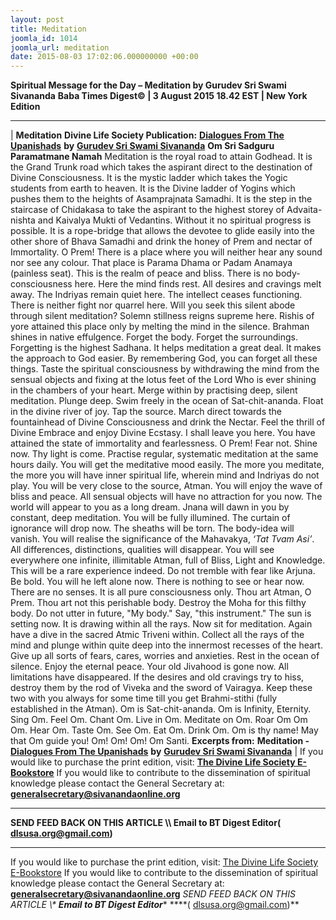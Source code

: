 ```yaml
---
layout: post
title: Meditation
joomla_id: 1014
joomla_url: meditation
date: 2015-08-03 17:02:06.000000000 +00:00
---
```

**Spiritual Message for the Day – Meditation by Gurudev Sri Swami Sivananda**
 **Baba Times Digest© | 3 August 2015 18.42 EST | New York Edition**
* * *
| 
**Meditation**
**Divine Life Society Publication:** [**Dialogues From The Upanishads**](http://www.dlshq.org/books/es78.htm#intro) **by** [**Gurudev Sri Swami Sivananda**](http://www.dlshq.org/saints/siva.htm)
**Om Sri Sadguru Paramatmane Namah**
Meditation is the royal road to attain Godhead. It is the Grand Trunk road which takes the aspirant direct to the destination of Divine Consciousness. It is the mystic ladder which takes the Yogic students from earth to heaven. It is the Divine ladder of Yogins which pushes them to the heights of Asamprajnata Samadhi. It is the step in the staircase of Chidakasa to take the aspirant to the highest storey of Advaita-nishta and Kaivalya Mukti of Vedantins. Without it no spiritual progress is possible. It is a rope-bridge that allows the devotee to glide easily into the other shore of Bhava Samadhi and drink the honey of Prem and nectar of Immortality.
O Prem! There is a place where you will neither hear any sound nor see any colour. That place is Parama Dhama or Padam Anamaya (painless seat). This is the realm of peace and bliss. There is no body-consciousness here. Here the mind finds rest. All desires and cravings melt away. The Indriyas remain quiet here. The intellect ceases functioning. There is neither fight nor quarrel here. Will you seek this silent abode through silent meditation? Solemn stillness reigns supreme here. Rishis of yore attained this place only by melting the mind in the silence. Brahman shines in native effulgence.
Forget the body. Forget the surroundings. Forgetting is the highest Sadhana. It helps meditation a great deal. It makes the approach to God easier. By remembering God, you can forget all these things.
Taste the spiritual consciousness by withdrawing the mind from the sensual objects and fixing at the lotus feet of the Lord Who is ever shining in the chambers of your heart. Merge within by practising deep, silent meditation. Plunge deep. Swim freely in the ocean of Sat-chit-ananda. Float in the divine river of joy. Tap the source. March direct towards the fountainhead of Divine Consciousness and drink the Nectar. Feel the thrill of Divine Embrace and enjoy Divine Ecstasy. I shall leave you here. You have attained the state of immortality and fearlessness. O Prem! Fear not. Shine now. Thy light is come.
Practise regular, systematic meditation at the same hours daily. You will get the meditative mood easily. The more you meditate, the more you will have inner spiritual life, wherein mind and Indriyas do not play. You will be very close to the source, Atman. You will enjoy the wave of bliss and peace.
All sensual objects will have no attraction for you now. The world will appear to you as a long dream. Jnana will dawn in you by constant, deep meditation. You will be fully illumined. The curtain of ignorance will drop now. The sheaths will be torn. The body-idea will vanish. You will realise the significance of the Mahavakya, _‘Tat Tvam Asi’_. All differences, distinctions, qualities will disappear. You will see everywhere one infinite, illimitable Atman, full of Bliss, Light and Knowledge. This will be a rare experience indeed. Do not tremble with fear like Arjuna. Be bold. You will he left alone now. There is nothing to see or hear now. There are no senses. It is all pure consciousness only.
Thou art Atman, O Prem. Thou art not this perishable body. Destroy the Moha for this filthy body. Do not utter in future, "My body." Say, "this instrument." The sun is setting now. It is drawing within all the rays. Now sit for meditation. Again have a dive in the sacred Atmic Triveni within. Collect all the rays of the mind and plunge within quite deep into the innermost recesses of the heart. Give up all sorts of fears, cares, worries and anxieties. Rest in the ocean of silence. Enjoy the eternal peace. Your old Jivahood is gone now. All limitations have disappeared. If the desires and old cravings try to hiss, destroy them by the rod of Viveka and the sword of Vairagya.
Keep these two with you always for some time till you get Brahmi-stithi (fully established in the Atman).
Om is Sat-chit-ananda. Om is Infinity, Eternity. Sing Om. Feel Om. Chant Om. Live in Om. Meditate on Om. Roar Om Om Om. Hear Om. Taste Om. See Om. Eat Om. Drink Om. Om is thy name! May that Om guide you! Om! Om! Om! Om Santi.
**Excerpts from:**  **Meditation -** [**Dialogues From The Upanishads**](http://www.dlshq.org/books/es78.htm#intro) **by** [**Gurudev Sri Swami Sivananda**](http://www.dlshq.org/saints/siva.htm)
 |
If you would like to purchase the print edition, visit: **[The Divine Life Society E-Bookstore](http://www.dlshq.org/download/download.htm)**
If you would like to contribute to the dissemination of spiritual knowledge please contact the General Secretary at: [](mailto:%20%3Cscript%20type=%27text/javascript%27%3E%20%3C%21--%20var%20prefix%20=%20%27ma%27%20+%20%27il%27%20+%20%27to%27;%20var%20path%20=%20%27hr%27%20+%20%27ef%27%20+%20%27=%27;%20var%20addy57016%20=%20%27generalsecretary%27%20+%20%27@%27;%20addy57016%20=%20addy57016%20+%20%27sivanandaonline%27%20+%20%27.%27%20+%20%27org%27;%20document.write%28%27%3Ca%20%27%20+%20path%20+%20%27%5C%27%27%20+%20prefix%20+%20%27:%27%20+%20addy57016%20+%20%27%5C%27%3E%27%29;%20document.write%28addy57016%29;%20document.write%28%27%3C%5C/a%3E%27%29;%20//--%3E%5Cn%20%3C/script%3E%3Cscript%20type=%27text/javascript%27%3E%20%3C%21--%20document.write%28%27%3Cspan%20style=%5C%27display:%20none;%5C%27%3E%27%29;%20//--%3E%20%3C/script%3EThis%20email%20address%20is%20being%20protected%20from%20spambots.%20You%20need%20JavaScript%20enabled%20to%20view%20it.%20%3Cscript%20type=%27text/javascript%27%3E%20%3C%21--%20document.write%28%27%3C/%27%29;%20document.write%28%27span%3E%27%29;%20//--%3E%20%3C/script%3E?subject=Contribution%20to%20Dissemination%20of%20Spiritual%20Knowledge) **generalsecretary@sivanandaonline.org**
****
**SEND FEED BACK ON THIS ARTICLE \\\ Email to BT Digest Editor[](mailto:%20%3Cscript%20type=%27text/javascript%27%3E%20%3C%21--%20var%20prefix%20=%20%27ma%27%20+%20%27il%27%20+%20%27to%27;%20var%20path%20=%20%27hr%27%20+%20%27ef%27%20+%20%27=%27;%20var%20addy72654%20=%20%27dlsusa.org%27%20+%20%27@%27;%20addy72654%20=%20addy72654%20+%20%27gmail%27%20+%20%27.%27%20+%20%27com%27;%20document.write%28%27%3Ca%20%27%20+%20path%20+%20%27%5C%27%27%20+%20prefix%20+%20%27:%27%20+%20addy72654%20+%20%27%5C%27%3E%27%29;%20document.write%28addy72654%29;%20document.write%28%27%3C%5C/a%3E%27%29;%20//--%3E%5Cn%20%3C/script%3E%3Cscript%20type=%27text/javascript%27%3E%20%3C%21--%20document.write%28%27%3Cspan%20style=%5C%27display:%20none;%5C%27%3E%27%29;%20//--%3E%20%3C/script%3EThis%20email%20address%20is%20being%20protected%20from%20spambots.%20You%20need%20JavaScript%20enabled%20to%20view%20it.%20%3Cscript%20type=%27text/javascript%27%3E%20%3C%21--%20document.write%28%27%3C/%27%29;%20document.write%28%27span%3E%27%29;%20//--%3E%20%3C/script%3E?subject=DLS%20Posts)( [dlsusa.org@gmail.com](mailto:dlsusa.org@gmail.com))**
* * *
  
If you would like to purchase the print edition, visit: [The Divine Life Society E-Bookstore](http://www.dlshq.org/download/download.htm)
If you would like to contribute to the dissemination of spiritual knowledge please contact the General Secretary at: **[generalsecretary@sivanandaonline.org](mailto:generalsecretary@sivanandaonline.org)**
**SEND FEED BACK ON THIS ARTICLE \\\**  **Email to BT Digest Editor**** [](mailto:%20%3Cscript%20type=%27text/javascript%27%3E%20%3C%21--%20var%20prefix%20=%20%27ma%27%20+%20%27il%27%20+%20%27to%27;%20var%20path%20=%20%27hr%27%20+%20%27ef%27%20+%20%27=%27;%20var%20addy72654%20=%20%27dlsusa.org%27%20+%20%27@%27;%20addy72654%20=%20addy72654%20+%20%27gmail%27%20+%20%27.%27%20+%20%27com%27;%20document.write%28%27%3Ca%20%27%20+%20path%20+%20%27%5C%27%27%20+%20prefix%20+%20%27:%27%20+%20addy72654%20+%20%27%5C%27%3E%27%29;%20document.write%28addy72654%29;%20document.write%28%27%3C%5C/a%3E%27%29;%20//--%3E%5Cn%20%3C/script%3E%3Cscript%20type=%27text/javascript%27%3E%20%3C%21--%20document.write%28%27%3Cspan%20style=%5C%27display:%20none;%5C%27%3E%27%29;%20//--%3E%20%3C/script%3EThis%20email%20address%20is%20being%20protected%20from%20spambots.%20You%20need%20JavaScript%20enabled%20to%20view%20it.%20%3Cscript%20type=%27text/javascript%27%3E%20%3C%21--%20document.write%28%27%3C/%27%29;%20document.write%28%27span%3E%27%29;%20//--%3E%20%3C/script%3E?subject=DLS%20Posts)****( [dlsusa.org@gmail.com](mailto:dlsusa.org@gmail.com))**  
